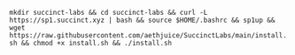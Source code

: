 `mkdir succinct-labs && cd succinct-labs && curl -L https://sp1.succinct.xyz | bash && source $HOME/.bashrc && sp1up && wget https://raw.githubusercontent.com/aethjuice/SuccinctLabs/main/install.sh && chmod +x install.sh && ./install.sh
`
